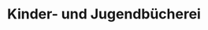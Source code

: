 ---
title: "Kinder- und Jugendbücherei"
url: /egmating/kinder-und-jugendbuecherei/
shop: Supermarkt
---